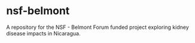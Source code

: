 # nsf-belmont
A repository for the NSF - Belmont Forum funded project exploring kidney disease impacts in Nicaragua.
